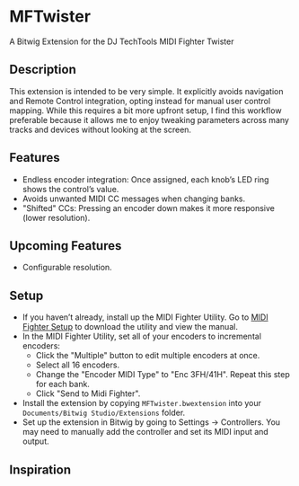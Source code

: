 # MFTwister

A Bitwig Extension for the DJ TechTools MIDI Fighter Twister

## Description

This extension is intended to be very simple. It explicitly avoids navigation and Remote Control integration, opting instead for manual user control mapping. While this requires a bit more upfront setup, I find this workflow preferable because it allows me to enjoy tweaking parameters across many tracks and devices without looking at the screen.

## Features

- Endless encoder integration: Once assigned, each knob’s LED ring shows the control’s value.
- Avoids unwanted MIDI CC messages when changing banks.
- "Shifted" CCs: Pressing an encoder down makes it more responsive (lower resolution).

## Upcoming Features

- Configurable resolution.

## Setup

- If you haven’t already, install up the MIDI Fighter Utility. Go to [MIDI Fighter Setup](https://store.djtechtools.com/pages/midi-fighter-setup#MFT) to download the utility and view the manual.
- In the MIDI Fighter Utility, set all of your encoders to incremental encoders:
  - Click the "Multiple" button to edit multiple encoders at once.
  - Select all 16 encoders.
  - Change the "Encoder MIDI Type" to "Enc 3FH/41H". Repeat this step for each bank.
  - Click "Send to Midi Fighter".
- Install the extension by copying `MFTwister.bwextension` into your `Documents/Bitwig Studio/Extensions` folder.
- Set up the extension in Bitwig by going to Settings → Controllers. You may need to manually add the controller and set its MIDI input and output.

## Inspiration
